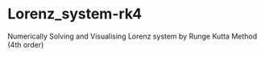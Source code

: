 # Lorenz_system-rk4
Numerically Solving and Visualising Lorenz system by Runge Kutta Method (4th order)
